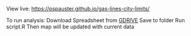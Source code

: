 View live: https://pspauster.github.io/gas-lines-city-limits/


To run analysis:
Download Spreadsheet from [GDRIVE](https://docs.google.com/spreadsheets/d/1_YZhhmnCLscJfygTZoOjWhhbWWAxU8cfYrjUrx-4GiQ/edit?gid=0#gid=0)
Save to folder
Run script.R
Then map will be updated with current data

